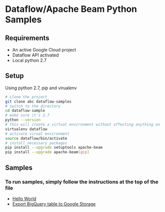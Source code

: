 # Dataflow/Apache Beam Python Samples

## Requirements
- An active Google Cloud project
- Dataflow API activated
- Local python 2.7

## Setup
Using python 2.7, pip and virualenv

``` bash
# clone the project
git clone abc dataflow-samples 
# switch to the directory
cd dataflow-sample 
# make sure it's 2.7
python --version 
# this will create a virtual environment without affecting anything on your system
virtualenv dataflow 
# activate virual environment
source dataflow/bin/activate 
# install necessary packages
pip install --upgrade setuptools apache-beam
pip install --upgrade apache-beam[gcp]
```

## Samples

### To run samples, simply follow the instructions at the top of the file

- [Hello World](./hello_world.py)
- [Export BigQuery table to Google Storage](./export_bigquery_table_to_google_storage.py)